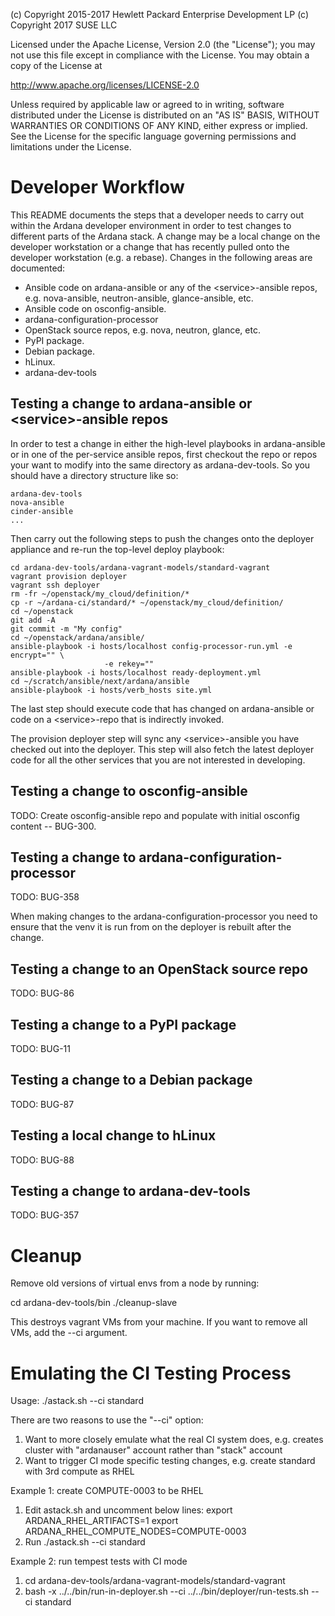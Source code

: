 (c) Copyright 2015-2017 Hewlett Packard Enterprise Development LP
(c) Copyright 2017 SUSE LLC

Licensed under the Apache License, Version 2.0 (the "License"); you may
not use this file except in compliance with the License. You may obtain
a copy of the License at

http://www.apache.org/licenses/LICENSE-2.0

Unless required by applicable law or agreed to in writing, software
distributed under the License is distributed on an "AS IS" BASIS, WITHOUT
WARRANTIES OR CONDITIONS OF ANY KIND, either express or implied. See the
License for the specific language governing permissions and limitations
under the License.


# Developer Workflow

This README documents the steps that a developer needs to carry out within
the Ardana developer environment in order to test changes to different parts of
the Ardana stack. A change may be a local change on the developer workstation
or a change that has recently pulled onto the developer workstation (e.g. a
rebase). Changes in the following areas are documented:

- Ansible code on ardana-ansible or any of the &lt;service&gt;-ansible repos, e.g.
nova-ansible, neutron-ansible, glance-ansible, etc.
- Ansible code on osconfig-ansible.
- ardana-configuration-processor
- OpenStack source repos, e.g. nova, neutron, glance, etc.
- PyPI package.
- Debian package.
- hLinux.
- ardana-dev-tools

## Testing a change to ardana-ansible or &lt;service&gt;-ansible repos

In order to test a change in either the high-level playbooks in
ardana-ansible or in one of the per-service ansible repos, first checkout
the repo or repos your want to modify into the same directory as
ardana-dev-tools. So you should have a directory structure like so:

    ardana-dev-tools
    nova-ansible
    cinder-ansible
    ...

Then carry out the following steps to push the changes onto the deployer
appliance and re-run the top-level deploy playbook:

    cd ardana-dev-tools/ardana-vagrant-models/standard-vagrant
    vagrant provision deployer
    vagrant ssh deployer
    rm -fr ~/openstack/my_cloud/definition/*
    cp -r ~/ardana-ci/standard/* ~/openstack/my_cloud/definition/
    cd ~/openstack
    git add -A
    git commit -m "My config"
    cd ~/openstack/ardana/ansible/
    ansible-playbook -i hosts/localhost config-processor-run.yml -e encrypt="" \
                         -e rekey=""
    ansible-playbook -i hosts/localhost ready-deployment.yml
    cd ~/scratch/ansible/next/ardana/ansible
    ansible-playbook -i hosts/verb_hosts site.yml

The last step should execute code that has changed on ardana-ansible or
code on a &lt;service&gt;-repo that is indirectly invoked.

The provision deployer step will sync any &lt;service&gt;-ansible you
have checked out into the deployer. This step will also fetch the latest
deployer code for all the other services that you are not interested in
developing.

## Testing a change to osconfig-ansible
TODO: Create osconfig-ansible repo and populate with initial osconfig content
-- BUG-300.

## Testing a change to ardana-configuration-processor
TODO: BUG-358

When making changes to the ardana-configuration-processor you need to ensure that
the venv it is run from on the deployer is rebuilt after the change.


## Testing a change to an OpenStack source repo
TODO: BUG-86

## Testing a change to a PyPI package
TODO: BUG-11

## Testing a change to a Debian package
TODO: BUG-87

## Testing a local change to hLinux
TODO: BUG-88

## Testing a change to ardana-dev-tools
TODO: BUG-357


# Cleanup

Remove old versions of virtual envs from a node by running:

cd ardana-dev-tools/bin
./cleanup-slave

This destroys vagrant VMs from your machine. If you want to remove all VMs,
add the --ci argument.

# Emulating the CI Testing Process
Usage: ./astack.sh --ci standard

There are two reasons to use the "--ci" option:
1) Want to more closely emulate what the real CI system does, e.g. creates
cluster with "ardanauser" account rather than "stack" account
2) Want to trigger CI mode specific testing changes, e.g. create standard 
with 3rd compute as RHEL

Example 1: create COMPUTE-0003 to be RHEL
1) Edit astack.sh and uncomment below lines:
export ARDANA_RHEL_ARTIFACTS=1
export ARDANA_RHEL_COMPUTE_NODES=COMPUTE-0003
2) Run ./astack.sh --ci standard

Example 2: run tempest tests with CI mode
1) cd ardana-dev-tools/ardana-vagrant-models/standard-vagrant
2) bash -x ../../bin/run-in-deployer.sh --ci ../../bin/deployer/run-tests.sh 
--ci standard
